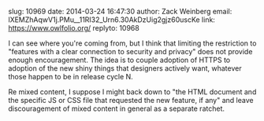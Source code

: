 slug:    10969
date:    2014-03-24 16:47:30
author:  Zack Weinberg
email:   lXEMZhAqwV1j.PMu__11RI32_Urn6.30AkDzUig2gjz60uscKe
link:     https://www.owlfolio.org/
replyto: 10968

I can see where you're coming from, but I think that limiting the
restriction to "features with a clear connection to security and
privacy" does not provide enough encouragement.  The idea is to couple
adoption of HTTPS to adoption of the new shiny things that designers
actively want, whatever those happen to be in release cycle N.

Re mixed content, I suppose I might back down to "the HTML document
and the specific JS or CSS file that requested the new feature, if
any" and leave discouragement of mixed content in general as a
separate ratchet.
